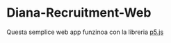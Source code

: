 # Diana-Recruitment-Web

Questa semplice web app funzinoa con la libreria [p5.js](https://p5js.org/)
